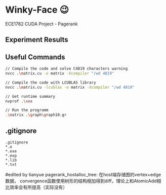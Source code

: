 # Winky-Face :wink:
ECE1782 CUDA Project - Pagerank



## Experiment Results





## Useful Commands

```bash
// Compile the code and solve C4819 characters warning 
nvcc .\matrix.cu -o matrix -Xcompiler "/wd 4819" 

// Compile the code with LCUBLAS library
nvcc .\matrix.cu -lcublas -o matrix -Xcompiler "/wd 4819"

// Get runtime summary
nvprof .\xxx

// Run the programm
.\matrix .\graph\graph10.gr

```



## .gitignore

```
.gitignore
*.o
*.exe
*.exp
*.lib
*.txt
```
#edited by tianyue
pagerank_hostalloc_tree: 在host端存储图的vertex+edge数据， convergence函数使用树形的结构相加得到diff，理论上和AtomicAdd相比效率会有所提高（实际没有）
